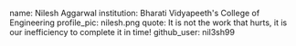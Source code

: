 name: Nilesh Aggarwal 
institution: Bharati Vidyapeeth's College of Engineering 
profile_pic: nilesh.png 
quote: It is not the work that hurts, it is our inefficiency to complete it in time! 
github_user: nil3sh99